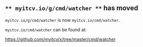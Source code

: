 ## `** myitcv.io/g/cmd/watcher **` has moved

`myitcv.io/g/cmd/watcher` is now `myitcv.io/cmd/watcher`.

`myitcv.io/cmd/watcher` can be found at:

https://github.com/myitcv/x/tree/master/cmd/watcher
